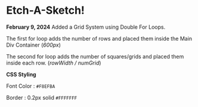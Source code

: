 # Etch-A-Sketch!

**February 9, 2024** 
Added a Grid System using Double For Loops. 

The first for loop adds the number of rows and placed them inside the Main Div Container (_600px_)

The second for loop adds the number of squares/grids and placed them inside each row. (_rowWidth / numGrid_)

**CSS Styling** 

Font Color : `#F8EFBA`

Border : 0.2px solid `#FFFFFFF`

